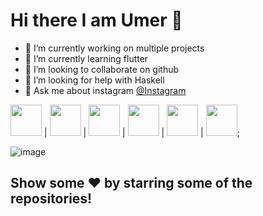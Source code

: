 # Hi there I am Umer 👋

- 🔭 I’m currently working on multiple projects
- 🌱 I’m currently learning flutter
- 👯 I’m looking to collaborate on github
- 🤔 I’m looking for help with Haskell
- 💬 Ask me about instagram [@Instagram](https://www.instagram.com/im_umerg/)


<img src="https://user-images.githubusercontent.com/84404257/128183256-6df6356c-c8ea-423d-b915-89d9671224a5.png" width="50" height="50" /> | <img src="https://user-images.githubusercontent.com/84404257/128183256-6df6356c-c8ea-423d-b915-89d9671224a5.png" width="50" height="50" /> | <img src="https://user-images.githubusercontent.com/84404257/128183264-645647ac-3d9e-485e-bc5d-ff3a1ca40e86.png" width="50" height="50" /> | <img src="https://user-images.githubusercontent.com/84404257/128183267-d817f58c-251c-4c5c-87ae-0381628f7468.png" width="50" height="50" /> | <img src="https://user-images.githubusercontent.com/84404257/128183272-deb756ec-31c4-4c1f-b7ff-ae268f3edf45.png" width="50" height="50" /> | <img src="https://user-images.githubusercontent.com/84404257/128183274-4e314ca5-6c01-4a79-99d8-33376c009914.png" width="50" height="50" />;

![image](https://user-images.githubusercontent.com/84404257/128182397-aaeb721b-4cd2-4266-a8c5-cac2433a06aa.png)


##      Show some ❤️ by starring some of the repositories!
